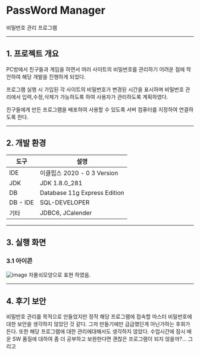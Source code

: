 # PassWord Manager
비밀번호 관리 프로그램 

---

## 1. 프로젝트 개요 
PC방에서 친구들과 게임을 하면서 여러 사이트의 비밀번호를 관리하기 어려운 점에 착안하여 해당 개발을 진행하게 되었다.<br>
<p>프로그램 실행 시 가입된 각 사이트의 비밀번호가 변경된 시간을 표시하며 비밀번호 관리에서 입력,수정,삭제가 가능하도록 하여 사용자가 관리하도록 계획하였다.</p>
<p>친구들에게 만든 프로그램을 배포하여 사용할 수 있도록 서버 컴퓨터를 지정하여 연결하도록 한다.</p>

---

## 2. 개발 환경
| 도구 | 설명 |
| ------------ | ------------- |
| IDE | 이클립스  2020 -  0 3 Version |
| JDK |  JDK 1.8.0_281 |
| DB | Database 11g Express Edition |
| DB - IDE | SQL-DEVELOPER |
| 기타 | JDBC6, JCalender |

---

## 3. 실행 화면
### 3.1 아이콘

![image](https://user-images.githubusercontent.com/110041859/199970028-a5de2513-c05e-401b-ba49-c4aa78e3a460.png) 자물쇠모양으로 표현 하였음.


---

## 4. 후기 보안 
 
비밀번호 관리를 목적으로 만들었지만 정작 해당 프로그램에 접속할 마스터 비밀번호에 대한 보안을 생각하지 않았던 것 같다.
그저 만들기에만 급급했던게 아닌가하는 후회가 든다. 또한 해당 프로그램에 대한 관리에대해서도 생각하지 않았다.
수업시간에 잠시 배운 SW 품질에 대하여 좀 더 공부하고 보완한다면 괜찮은 프로그램이 되지 않을까?...
그리고 

